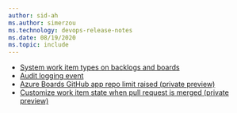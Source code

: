 ```yaml
---
author: sid-ah
ms.author: simerzou
ms.technology: devops-release-notes
ms.date: 08/19/2020
ms.topic: include
---
```


- [System work item types on backlogs and boards](#system-work-item-types-on-backlogs-and-boards)
- [Audit logging event](#audit-logging-event)
- [Azure Boards GitHub app repo limit raised (private preview)](#azure-boards-github-app-repo-limit-raised-private-preview)
- [Customize work item state when pull request is merged (private preview)](#customize-work-item-state-when-pull-request-is-merged-private-preview)
